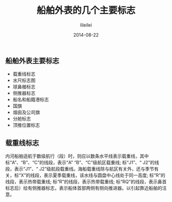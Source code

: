 ﻿---
layout: post
title: 船舶外表的几个主要标志 
categories: [船舶设计]
tags: [船舶标志]

author: lileilei
date: 2014-08-22
---


## 船舶外表主要标志
+ 载重线标志
+ 水尺标志图
+ 球鼻艏标志
+ 侧推器标志
+ 船名和船籍港标志
+ 国旗
+ 烟囱及公司旗
+ 分舱标志
+ 顶推位置标志

## 载重线标志

内河船舶适航于数级航行（段）时，则应以数条水平线表示载重线，其中标“A”、“B”、“C”的线段，表示“A” “B”、“C”级航区载重线; 标“J1”、“ J2”的线段，表示“J1”、“ J2”级航段载重线。海船载重线除与航区有关外，还与季节有关，标“X”的线段，表示夏季载重线，该水线与圆盘中心线处于同一高度; 标“R”的线段，表示热带载重线; 标“R”的线段，表示热带载重线; 标“RQ”的线段，表示鼻首标志后）绘有侧推器标志，表示船体首部两侧有侧向推进器。以引起靠近船舶的注意。



